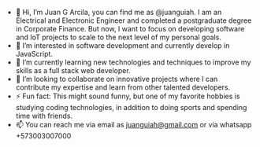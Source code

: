 - 👋 Hi, I’m Juan G Arcila, you can find me as @juanguiah. I am an Electrical and Electronic Engineer and completed a postgraduate degree in Corporate Finance. But now, I want to focus on developing software and IoT projects to scale to the next level of my personal goals.
- 👀 I’m interested in software development and currently develop in JavaScript. 
- 🌱 I’m currently learning new technologies and techniques to improve my skills as a full stack web developer.
- 💞️ I’m looking to collaborate on innovative projects where I can contribute my expertise and learn from other talented developers.
- ⚡ Fun fact: This might sound funny, but one of my favorite hobbies is studying coding technologies, in addition to doing sports and spending time with friends.
- 📫 You can reach me via email as juanguiah@gmail.com or via whatsapp +573003007000

<!---
Juanguiah/Juanguiah is a ✨ special ✨ repository because its `README.md` (this file) appears on your GitHub profile.
You can click the Preview link to take a look at your changes.
--->
